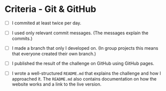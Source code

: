 # Criteria - Git & GitHub

- [ ] I commited at least twice per day.
- [ ] I used only relevant commit messages. (The messages explain the commits.)
- [ ] I made a branch that only I developed on. (In group projects this means that everyone created their own branch.)
- [ ] I published the result of the challenge on GitHub using GitHub pages.
- [ ] I wrote a well-structured `README.md` that explains the challenge and how I approached it. The `README.md` also contains documentation on how the website works and a link to the live version.

